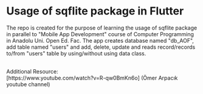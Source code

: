 # Usage of sqflite package in Flutter
<p>The repo is created for the purpose of learning the usage of sqflite package in parallel to "Mobile App Development" course of Computer Programming in Anadolu Uni. Open Ed. Fac. 
The app creates database named "db_AOF", add table named "users" and add, delete, update and reads record/records to/from "users" table by using/without using data class. </p> <br> Additional Resource:<br>
[https://www.youtube.com/watch?v=R-qw0BmKn6o] (Ömer Arpacık youtube channel)
   
